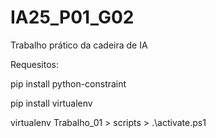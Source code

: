 # IA25_P01_G02
Trabalho prático da cadeira de IA


Requesitos:

pip install python-constraint

pip install virtualenv

virtualenv Trabalho_01 > scripts > .\activate.ps1